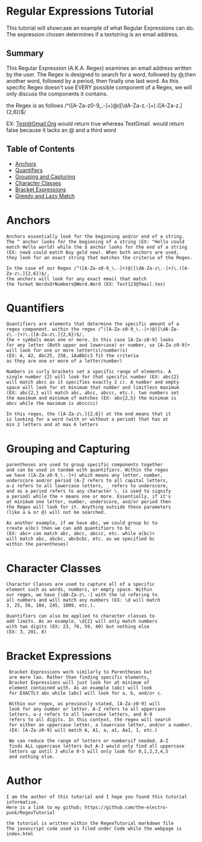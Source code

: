 # Regular Expressions Tutorial
This tutorial will showcase an example of what Regular Expressions can do. 
The expression chosen determines if a textstring is an email address.

## Summary
This Regular Expression (A.K.A. Regex) examines an email address written by the user. 
The Regex is designed to search for a word, followed by @,then another word, 
followed by a period, then finally one last word. As this specific Regex doesn't 
use EVERY possible component of a Regex, we will only discuss the components it contains.

the Regex is as follows /^([A-Za-z0-9_\.-]+)@([\dA-Za-z\.-]+)\.([A-Za-z\.]{2,6})$/

EX: Test@Gmail.Org would return true whereas TestGmail. would return false because it lacks an @ and a third word

## Table of Contents

- [Anchors](#anchors)
- [Quantifiers](#quantifiers)
- [Grouping and Capturing](#grouping-and-capturing)
- [Character Classes](#character-classes)
- [Bracket Expressions](#bracket-expressions)
- [Greedy and Lazy Match](#greedy-and-lazy-match)

# Anchors
    Anchors essentially look for the beginning and/or end of a string. 
    The ^ anchor looks for the beginning of a string (EX: ^Hello could 
    match Hello world) while the $ anchor looks for the end of a string 
    (EX: now$ could match Buy gold now). When both anchors are used, 
    they look for an exact string that matches the criteria of the Regex.

    In the case of our Regex /^([A-Za-z0-9_\.-]+)@([\dA-Za-z\.-]+)\.([A-Za-z\.]{2,6})$/, 
    the anchors will look for any exact email that match 
    the format WordsOrNumbers@Word.Word (EX: Test123@Tmail.tes)

# Quantifiers
    Quantifiers are elements that determine the specific amount of a 
    regex component. within the regex /^([A-Za-z0-9_\.-]+)@([\dA-Za-z\.-]+)\.([A-Za-z\.]{2,6})$/, 
    the + symbols mean one or more. In this case [A-Za-z0-9] looks 
    for any letter (Both upper and lowercase) or number, so [A-Za-z0-9]+ 
    will look for one or more letter(s)/number(s) 
    (EX: A, A2, Abc25, 258, 1AaBbCc3 fit the criteria 
    as they are one or more of a letter/number)

    Numbers in curly brackets set a specific range of elements. A 
    single number {2} will look for that specific number (EX: abc{2} 
    will match abcc as it specifies exactly 2 c). A number and empty 
    space will look for at minimum that number and limitless maximum 
    (EX: abc{2,} will match abc, abcc, abccc, etc.). two numbers set 
    the maximum and minimum of matches (EX: abc{2,5} the minimum is 
    abcc while the maximum is abccccc)

    In this regex, the ([A-Za-z\.]{2,6}) at the end means that it 
    is looking for a word (with or without a period) that has at 
    min 2 letters and at max 6 letters

# Grouping and Capturing
    parentheses are used to group specific components together 
    and can be used in tandem with quantifiers. Within the regex 
    we have ([A-Za-z0-9_\.-]+) which means any letter, number, 
    underscore and/or period (A-Z refers to all capital letters, 
    a-z refers to all lowercase letters, _ refers to underscore, 
    and as a period refers to any character \. is used to signify 
    a period) while the + means one or more. Essentially, if it's 
    at minimum one letter, number, underscore, and/or period then 
    the Regex will look for it. Anything outside these parameters 
    (like a & or @) will not be searched.

    As another example, if we have abc, we could group bc to 
    create a(bc) then we can add quantifiers to bc
    (EX: abc+ can match abc, abcc, abccc, etc. while a(bc)+ 
    will match abc, abcbc, abcbcbc, etc. as we specified bc 
    within the parentheses)

# Character Classes
    Character Classes are used to capture all of a specific 
    element such as words, numbers, or empty space. Within 
    our regex, we have [\dA-Za-z\.-] with the \d refering to 
    all numbers and will match any numbers (EX: \d will match 
    3, 25, 56, 104, 245, 1009, etc.). 

    Quantifiers can also be applied to character classes to 
    add limits. As an example, \d{2} will only match numbers 
    with two digits (EX: 23, 76, 59, 40) but nothing else 
    (EX: 3, 201, 8)
# Bracket Expressions
     Bracket Expressions work similarly to Parentheses but 
     are more lax. Rather than finding specific elements, 
     Bracket Expressions will just look for at minimum of 
     element contained with. As an example (abc) will look 
     for EXACTLY abc while [abc] will look for a, b, and/or c.

     Within our regex, as previously stated, [A-Za-z0-9] will 
     look for any number or letter. A-Z refers to all uppercase 
     letters, a-z refers to all lowercase letters, and 0-9 
     refers to all digits. In this context, the regex will search 
     for either an uppercase letter, a lowercase letter, and/or a number. 
     (EX: [A-Za-z0-9] will match A, A1, a, a1, Aa1, 1, etc.)

     We can reduce the range of letters or numbersif needed. A-Z 
     finds ALL uppercase letters but A-J would only find all uppercase 
     letters up until J while 0-5 will only look for 0,1,2,3,4,5 
     and nothing else.

# Author
    I am the author of this tutorial and I hope you found this tutorial informative.
    Here is a link to my github; https://github.com/the-electro-punk/RegexTutorial

    the tutorial is written within the RegexTutorial markdown file
    The javascript code used is filed under Code while the webpage is index.html